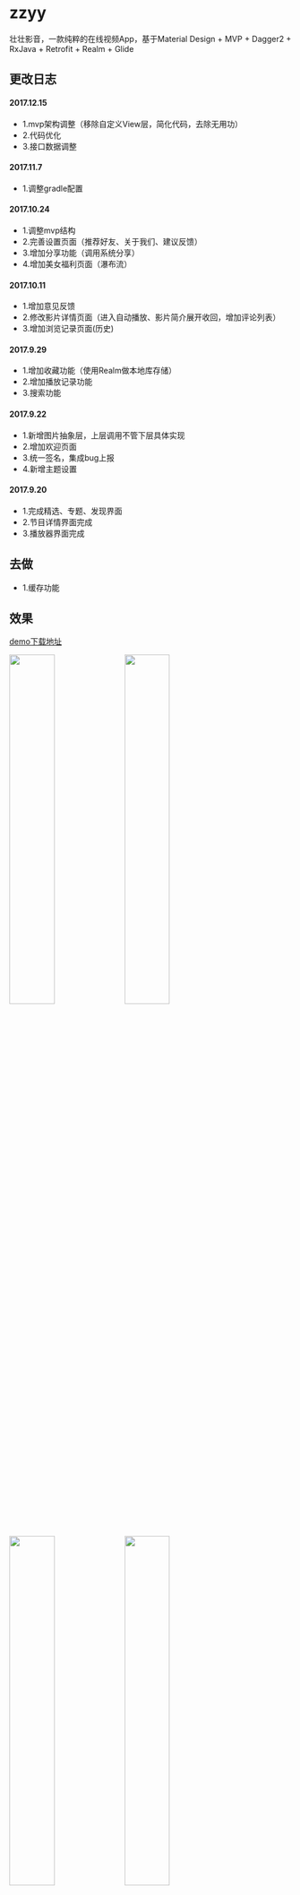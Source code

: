 # zzyy

壮壮影音，一款纯粹的在线视频App，基于Material Design + MVP + Dagger2 + RxJava + Retrofit + Realm + Glide 

## 更改日志
#### 2017.12.15
* 1.mvp架构调整（移除自定义View层，简化代码，去除无用功）
* 2.代码优化
* 3.接口数据调整

#### 2017.11.7
* 1.调整gradle配置

#### 2017.10.24
* 1.调整mvp结构
* 2.完善设置页面（推荐好友、关于我们、建议反馈）
* 3.增加分享功能（调用系统分享）
* 4.增加美女福利页面（瀑布流）

#### 2017.10.11
* 1.增加意见反馈
* 2.修改影片详情页面（进入自动播放、影片简介展开收回，增加评论列表）
* 3.增加浏览记录页面(历史)

#### 2017.9.29
* 1.增加收藏功能（使用Realm做本地库存储）
* 2.增加播放记录功能
* 3.搜索功能

#### 2017.9.22
* 1.新增图片抽象层，上层调用不管下层具体实现
* 2.增加欢迎页面
* 3.统一签名，集成bug上报
* 4.新增主题设置

#### 2017.9.20
* 1.完成精选、专题、发现界面
* 2.节目详情界面完成
* 3.播放器界面完成


## 去做
* 1.缓存功能

## 效果

[demo下载地址]()

<a href="art/01.png"><img src="art/01.png" width="40%"/></a> <a href="art/02.png"><img src="art/02.png" width="40%"/></a>

<a href="art/03.png"><img src="art/03.png" width="40%"/></a> <a href="art/04.png"><img src="art/04.png" width="40%"/></a>

<a href="art/11.png"><img src="art/11.png" width="40%"/></a> <a href="art/12.png"><img src="art/12.png" width="40%"/></a>

<!--<a href="art/05.png"><img src="art/05.png" width="40%"/></a> <a href="art/06.png"><img src="art/06.png" width="40%"/></a>-->

<a href="art/07.png"><img src="art/07.png" width="40%"/></a> <a href="art/08.png"><img src="art/08.png" width="40%"/></a>




# 技术点
* 使用RxJava配合Retrofit2做网络请求
* 使用RxUtil对线程操作和网络请求结果处理做了封装
* 使用RxPresenter对订阅的生命周期做管理
* 使用AndroidEventBus来方便组件间的通信
* 使用Material Design控件和动画
* 使用MVP架构整个项目，对应于model、ui、presenter三个包
* 使用Realm做阅读记录和收藏记录的增、删、查、改
* 使用Glide做图片的处理和加载
* 使用RecyclerView实现下拉刷新、上拉加载、侧滑删除、长按拖曳
* 支持主题设置
* 包含搜索、收藏、历史等功能

### RES:
[iconfont](http://www.iconfont.cn/) 提供了icon素材

[material UP](http://www.material.uplabs.com/) 提供了Material Design风格的素材

[Launcher icons](http://romannurik.github.io/AndroidAssetStudio/icons-launcher.html)

### LIB:
#### UI
* [MaterialSearchView](https://github.com/MiguelCatalan/MaterialSearchView)
* [multiline-collapsingtoolbar](https://github.com/opacapp/multiline-collapsingtoolbar)

#### RX

* [RxJava](https://github.com/ReactiveX/RxJava)
* [RxAndroid](https://github.com/ReactiveX/RxAndroid)
* [RxBinding](https://github.com/JakeWharton/RxBinding)

#### NETWORK

* [Gson](https://github.com/google/gson)
* [Retrofit](https://github.com/square/retrofit)
* [OkHttp](https://github.com/square/okhttp)
* [Glide](https://github.com/bumptech/glide)

#### DI
* [ButterKnife](https://github.com/JakeWharton/butterknife)

#### FRAGMENT

* [Fragmentation](https://github.com/YoKeyword/Fragmentation)

#### LOG

* [Logger](https://github.com/orhanobut/logger)

#### DB

* [Realm](https://github.com/realm/realm-java)

#### CANARY

* [BlockCanary](https://github.com/markzhai/AndroidPerformanceMonitor)
* [LeakCanary](https://github.com/square/leakcanary)

#### THANKS

* [JieCaoVideoPlayer](https://github.com/lipangit/JieCaoVideoPlayer)
* [EasyRecyclerView](https://github.com/Jude95/EasyRecyclerView)
* [GanK](https://github.com/dongjunkun/GanK)
* 美女福利图片接口来[自干货集中营](http://gank.io/api)


